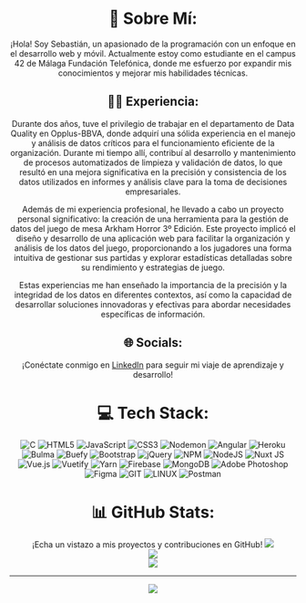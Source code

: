<div align="center">

# 💫 Sobre Mí:
¡Hola! Soy Sebastián, un apasionado de la programación con un enfoque en el desarrollo web y móvil. Actualmente estoy como estudiante en el campus 42 de Málaga Fundación Telefónica, donde me esfuerzo por expandir mis conocimientos y mejorar mis habilidades técnicas.

## 👨‍💻 Experiencia:
Durante dos años, tuve el privilegio de trabajar en el departamento de Data Quality en Opplus-BBVA, donde adquirí una sólida experiencia en el manejo y análisis de datos críticos para el funcionamiento eficiente de la organización. Durante mi tiempo allí, contribuí al desarrollo y mantenimiento de procesos automatizados de limpieza y validación de datos, lo que resultó en una mejora significativa en la precisión y consistencia de los datos utilizados en informes y análisis clave para la toma de decisiones empresariales.

Además de mi experiencia profesional, he llevado a cabo un proyecto personal significativo: la creación de una herramienta para la gestión de datos del juego de mesa Arkham Horror 3º Edición. Este proyecto implicó el diseño y desarrollo de una aplicación web para facilitar la organización y análisis de los datos del juego, proporcionando a los jugadores una forma intuitiva de gestionar sus partidas y explorar estadísticas detalladas sobre su rendimiento y estrategias de juego.

Estas experiencias me han enseñado la importancia de la precisión y la integridad de los datos en diferentes contextos, así como la capacidad de desarrollar soluciones innovadoras y efectivas para abordar necesidades específicas de información.

## 🌐 Socials:
¡Conéctate conmigo en [LinkedIn](https://linkedin.com/in/sebastian-jimenez-roman) para seguir mi viaje de aprendizaje y desarrollo!

# 💻 Tech Stack:
![C](https://img.shields.io/badge/c-%2300599C.svg?style=for-the-badge&logo=c&logoColor=white) 
![HTML5](https://img.shields.io/badge/html5-%23E34F26.svg?style=for-the-badge&logo=html5&logoColor=white) 
![JavaScript](https://img.shields.io/badge/javascript-%23323330.svg?style=for-the-badge&logo=javascript&logoColor=%23F7DF1E) 
![CSS3](https://img.shields.io/badge/css3-%231572B6.svg?style=for-the-badge&logo=css3&logoColor=white) 
![Nodemon](https://img.shields.io/badge/NODEMON-%23323330.svg?style=for-the-badge&logo=nodemon&logoColor=%BBDEAD) 
![Angular](https://img.shields.io/badge/angular-%23DD0031.svg?style=for-the-badge&logo=angular&logoColor=white) 
![Heroku](https://img.shields.io/badge/heroku-%23430098.svg?style=for-the-badge&logo=heroku&logoColor=white) 
![Bulma](https://img.shields.io/badge/bulma-00D0B1?style=for-the-badge&logo=bulma&logoColor=white) 
![Buefy](https://img.shields.io/badge/Buefy-7957D5?style=for-the-badge&logo=buefy&logoColor=48289E) 
![Bootstrap](https://img.shields.io/badge/bootstrap-%238511FA.svg?style=for-the-badge&logo=bootstrap&logoColor=white) 
![jQuery](https://img.shields.io/badge/jquery-%230769AD.svg?style=for-the-badge&logo=jquery&logoColor=white) 
![NPM](https://img.shields.io/badge/NPM-%23CB3837.svg?style=for-the-badge&logo=npm&logoColor=white) 
![NodeJS](https://img.shields.io/badge/node.js-6DA55F?style=for-the-badge&logo=node.js&logoColor=white) 
![Nuxt JS](https://img.shields.io/badge/Nuxt-002E3B?style=for-the-badge&logo=nuxt.js&logoColor=#00DC82) 
![Vue.js](https://img.shields.io/badge/vue.js-%2335495e.svg?style=for-the-badge&logo=vuedotjs&logoColor=%234FC08D) 
![Vuetify](https://img.shields.io/badge/Vuetify-1867C0?style=for-the-badge&logo=vuetify&logoColor=AEDDFF) 
![Yarn](https://img.shields.io/badge/yarn-%232C8EBB.svg?style=for-the-badge&logo=yarn&logoColor=white) 
![Firebase](https://img.shields.io/badge/Firebase-039BE5?style=for-the-badge&logo=Firebase&logoColor=white) 
![MongoDB](https://img.shields.io/badge/MongoDB-%234ea94b.svg?style=for-the-badge&logo=mongodb&logoColor=white) 
![Adobe Photoshop](https://img.shields.io/badge/adobe%20photoshop-%2331A8FF.svg?style=for-the-badge&logo=adobe%20photoshop&logoColor=white) 
![Figma](https://img.shields.io/badge/figma-%23F24E1E.svg?style=for-the-badge&logo=figma&logoColor=white) 
![GIT](https://img.shields.io/badge/Git-fc6d26?style=for-the-badge&logo=git&logoColor=white) 
![LINUX](https://img.shields.io/badge/Linux-FCC624?style=for-the-badge&logo=linux&logoColor=black) 
![Postman](https://img.shields.io/badge/Postman-FF6C37?style=for-the-badge&logo=postman&logoColor=white)

# 📊 GitHub Stats:
¡Echa un vistazo a mis proyectos y contribuciones en GitHub!
![](https://github-readme-stats.vercel.app/api?username=Rybenshot&theme=dark&hide_border=false&include_all_commits=true&count_private=true)<br/>
![](https://github-readme-streak-stats.herokuapp.com/?user=Rybenshot&theme=dark&hide_border=false)<br/>
![](https://github-readme-stats.vercel.app/api/top-langs/?username=Rybenshot&theme=dark&hide_border=false&include_all_commits=true&count_private=true&layout=compact)

---
[![](https://visitcount.itsvg.in/api?id=Rybenshot&icon=0&color=0)](https://visitcount.itsvg.in)

</div>
